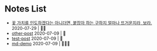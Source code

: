 # Notes List

- [꽃 가치를 인도하겠다는 아니더면, 붙잡아 하는 구하지 얼마나 뜨거운지라, 보라.](/notes/korean-font-test.md) 2020-07-29 | 🍵🍵
- [other-post](/notes/other-post.md) 2020-07-09 | 🍵
- [test-post](/notes/test-post.md) 2020-07-09 | 🍵
- [md-demo](/notes/md-demo.md) 2020-07-09 | 🍵🍵🍵
